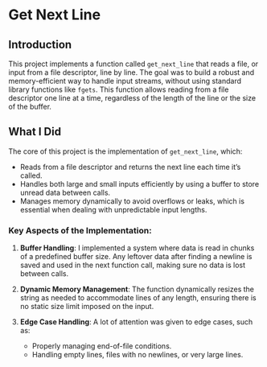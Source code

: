 # Get Next Line

## Introduction
This project implements a function called `get_next_line` that reads a file, or input from a file descriptor, line by line. The goal was to build a robust and memory-efficient way to handle input streams, without using standard library functions like `fgets`. This function allows reading from a file descriptor one line at a time, regardless of the length of the line or the size of the buffer.

## What I Did
The core of this project is the implementation of `get_next_line`, which:
- Reads from a file descriptor and returns the next line each time it’s called.
- Handles both large and small inputs efficiently by using a buffer to store unread data between calls.
- Manages memory dynamically to avoid overflows or leaks, which is essential when dealing with unpredictable input lengths.

### Key Aspects of the Implementation:
1. **Buffer Handling**: I implemented a system where data is read in chunks of a predefined buffer size. Any leftover data after finding a newline is saved and used in the next function call, making sure no data is lost between calls.

2. **Dynamic Memory Management**: The function dynamically resizes the string as needed to accommodate lines of any length, ensuring there is no static size limit imposed on the input.

3. **Edge Case Handling**: A lot of attention was given to edge cases, such as:
   - Properly managing end-of-file conditions.
   - Handling empty lines, files with no newlines, or very large lines.
